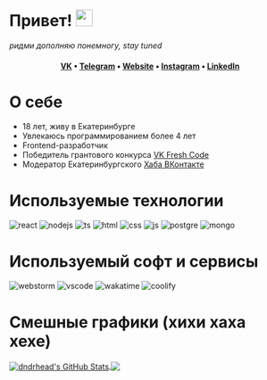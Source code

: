 # Привет! <img src="https://raw.githubusercontent.com/MartinHeinz/MartinHeinz/master/wave.gif" width="30px"></img>
*ридми дополняю понемногу, stay tuned*
<h4 align="center">
  <a href="https://vk.com/dndrheadof" target="_blank">VK</a>
  •
  <a href="https://t.me/dndrhead" target="_blank">Telegram</a>
  •
  <a href="https://dndrhead.tk" target="_blank">Website</a>
  •
  <a href="https://instagram.com/dndrhead" target="_blank">Instagram</a>
  •
  <a href="https://linkedin.com/in/dndrhead" target="_blank">LinkedIn</a>
</h4>

# О себе
* 18 лет, живу в Екатеринбурге
* Увлекаюсь программированием более 4 лет
* Frontend-разработчик
* Победитель грантового конкурса <a href="https://vk.com/vkappsdev?w=wall-166562603_2583" target="_blank">VK Fresh Code</a>
* Модератор Екатеринбургского <a href="https://vk.com/brown_room?w=wall-23956131_124650" target="_blank">Хаба ВКонтакте</a>

# Используемые технологии
![react](https://img.shields.io/badge/React-61DAFB?style=for-the-badge&logo=React&logoColor=white)
![nodejs](https://img.shields.io/badge/Node.JS-339933?style=for-the-badge&logo=Node.js&logoColor=white)
![ts](https://img.shields.io/badge/TypeScript-3178C6?style=for-the-badge&logo=TypeScript&logoColor=white)
![html](https://img.shields.io/badge/HTML-E34F26?style=for-the-badge&logo=HTML5&logoColor=white)
![css](https://img.shields.io/badge/CSS-1572B6?style=for-the-badge&logo=CSS3&logoColor=white)
![js](https://img.shields.io/badge/JavaScript-F7DF1E?style=for-the-badge&logo=JavaScript&logoColor=white)
![postgre](https://img.shields.io/badge/PostgreSQL-4169E1?style=for-the-badge&logo=PostgreSQL&logoColor=white)
![mongo](https://img.shields.io/badge/MongoDB-47A248?style=for-the-badge&logo=MongoDB&logoColor=white)

# Используемый софт и сервисы
![webstorm](https://img.shields.io/badge/WebStorm-000000?style=for-the-badge&logo=WebStorm&logoColor=white)
![vscode](https://img.shields.io/badge/VSCode-007ACC?style=for-the-badge&logo=VisualStudioCode&logoColor=white)
![wakatime](https://img.shields.io/badge/WakaTime-000000?style=for-the-badge&logo=WakaTime&logoColor=white)
![coolify](https://img.shields.io/badge/Coolify-ef4444?style=for-the-badge)

# Смешные графики (хихи хаха хехе)
<a href="https://github.com/dndrheadof/dndrheadof">
  <img align="center" src="https://github-readme-stats.vercel.app/api?username=dndrheadof&show_icons=true&line_height=27&count_private=true&title_color=ffffff&text_color=c9cacc&icon_color=2bbc8a&bg_color=1d1f21" alt="dndrhead's GitHub Stats" />
</a>
<a href="https://github.com/dndrheadof/dndrheadof">
  <img align="center" src="https://github-readme-stats.vercel.app/api/top-langs/?username=dndrheadof&title_color=ffffff&text_color=c9cacc&icon_color=2bbc8a&bg_color=1d1f21&langs_count=3" />
</a>
